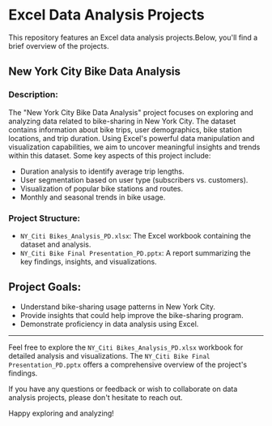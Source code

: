 # Excel Data Analysis Projects

This repository features an Excel data analysis projects.Below, you'll find a brief overview of the projects.

## New York City Bike Data Analysis

### Description:
The "New York City Bike Data Analysis" project focuses on exploring and analyzing data related to bike-sharing in New York City. The dataset contains information about bike trips, user demographics, bike station locations, and trip duration. Using Excel's powerful data manipulation and visualization capabilities, we aim to uncover meaningful insights and trends within this dataset. Some key aspects of this project include:

- Duration analysis to identify average trip lengths.
- User segmentation based on user type (subscribers vs. customers).
- Visualization of popular bike stations and routes.
- Monthly and seasonal trends in bike usage.

### Project Structure:
- `NY_Citi Bikes_Analysis_PD.xlsx`: The Excel workbook containing the dataset and analysis.
- `NY_Citi Bike Final Presentation_PD.pptx`: A report summarizing the key findings, insights, and visualizations.


## Project Goals:
- Understand bike-sharing usage patterns in New York City.
- Provide insights that could help improve the bike-sharing program.
- Demonstrate proficiency in data analysis using Excel.

------------------------------------------------------------------------------------------------------------

Feel free to explore the `NY_Citi Bikes_Analysis_PD.xlsx` workbook for detailed analysis and visualizations. The `NY_Citi Bike Final Presentation_PD.pptx` offers a comprehensive overview of the project's findings.

If you have any questions or feedback or wish to collaborate on data analysis projects, please don't hesitate to reach out.

Happy exploring and analyzing!

